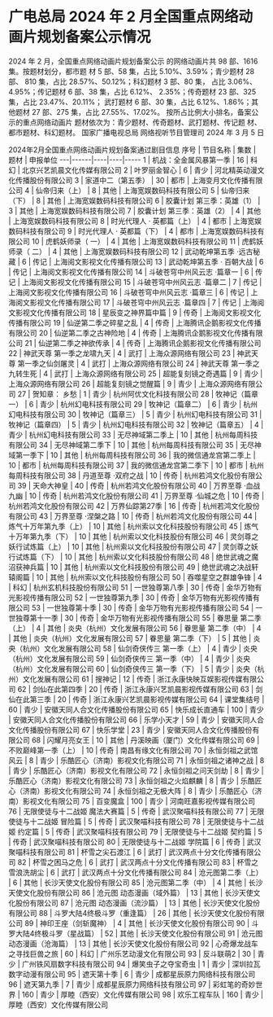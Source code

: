 # 广电总局 2024 年 2 月全国重点网络动画片规划备案公示情况
2024 年 2 月，全国重点网络动画片规划备案公示
的网络动画片共 98 部、1616 集。按题材划分，都市题
材 5 部、58 集，占比 5.10%、3.59%；青少题材 28 部、
810 集，占比 28.57%、50.12%；科幻题材 3 部、80 集，
占比 3.06%、4.95%；传记题材 6 部、38 集，占比 6.12%、
2.35%；传奇题材 23 部、325 集，占比 23.47%、20.11%；
武打题材 6 部、30 集，占比 6.12%、1.86%；其他题材
27 部、275 集，占比 27.55%、17.02%。
按所占比例大小排名，备案公示的重点网络动画片
题材依次为：青少题材、传奇题材、武打题材、传记题
材、都市题材、科幻题材。
国家广播电视总局
网络视听节目管理司
2024 年 3 月 5 日

2024年2月全国重点网络动画片规划备案通过剧目信息
序号 | 节目名称 | 集数 | 题材 | 申报单位
---|------|----|----|-----
1 | 机战：全金属风暴第一季 | 16 | 科幻 | 北京兴艺凯晨文化传媒有限公司
2 | 叶罗丽金智心 | 6 | 青少 | 河北精英动漫文化传播股份有限公司
3 | 家道中二（第五季） | 30 | 都市 | 上海变月文化传播有限公司
4 | 仙帝归来（上） | 8 | 其他 | 上海宽娱数码科技有限公司
5 | 仙帝归来（下） | 8 | 其他 | 上海宽娱数码科技有限公司
6 | 胶囊计划 第三季：英雄（1） | 3 | 其他 | 上海宽娱数码科技有限公司
7 | 胶囊计划 第三季：英雄（2） | 4 | 其他 | 上海宽娱数码科技有限公司
8 | 时光代理人 · 英都篇（上） | 4 | 都市 | 上海宽娱数码科技有限公司
9 | 时光代理人 · 英都篇（下） | 4 | 都市 | 上海宽娱数码科技有限公司
10 | 虎鹤妖师录（ 一） | 4 | 其他 | 上海宽娱数码科技有限公司
11 | 虎鹤妖师录（ 二） | 4 | 其他 | 上海宽娱数码科技有限公司
12 | 武动乾坤第五季 ·远古秘藏 | 6 | 传记 | 上海阅文影视文化传播有限公司
13 | 武动乾坤第五季 · 百朝大战 | 6 | 传记 | 上海阅文影视文化传播有限公司
14 | 斗破苍穹中州风云志 ·篇章一 | 6 | 传记 | 上海阅文影视文化传播有限公司
15 | 斗破苍穹中州风云志 ·篇章二 | 7 | 传记 | 上海阅文影视文化传播有限公司
16 | 斗破苍穹中州风云志 ·篇章三 | 6 | 传记 | 上海阅文影视文化传播有限公司
17 | 斗破苍穹中州风云志 ·篇章四 | 7 | 传记 | 上海阅文影视文化传播有限公司
18 | 星辰变之神界篇中篇 | 9 | 传奇 | 上海阅文影视文化传播有限公司
19 | 仙逆第二季之碎星之乱 | 4 | 传奇 | 上海腾讯企鹅影视文化传播有限公司
20 | 仙逆第二季之古神险地 | 4 | 传奇 | 上海腾讯企鹅影视文化传播有限公司
21 | 仙逆第二季之神欲传承 | 4 | 传奇 | 上海腾讯企鹅影视文化传播有限公司
22 | 神武天尊 第一季之龙啸九天 | 4 | 武打 | 上海众源网络有限公司
23 | 神武天尊 第一季之仙剑屠灵 | 4 | 武打 | 上海众源网络有限公司
24 | 神武天尊 第一季之九转生死 | 4 | 武打 | 上海众源网络有限公司
25 | 超能复刻镜之奇遇篇 | 9 | 青少 | 上海众源网络有限公司
26 | 超能复刻镜之觉醒篇 | 9 | 青少 | 上海众源网络有限公司
27 | 贺知章： 乡愁 | 1 | 青少 | 杭州阿优文化科技有限公司
28 | 牧神记（篇章一） | 6 | 青少 | 杭州幻电科技有限公司
29 | 牧神记（篇章二） | 6 | 青少 | 杭州幻电科技有限公司
30 | 牧神记（篇章三） | 5 | 青少 | 杭州幻电科技有限公司
31 | 牧神记（篇章四） | 5 | 青少 | 杭州幻电科技有限公司
32 | 牧神记（篇章五） | 4 | 青少 | 杭州幻电科技有限公司
33 | 无尽神域第二季上 | 10 | 其他 | 杭州每周科技有限公司
34 | 无尽神域第二季下 | 10 | 其他 | 杭州每周科技有限公司
35 | 无尽神域第一季下 | 10 | 其他 | 杭州每周科技有限公司
36 | 我的微信通龙宫第二季上 | 10 | 都市 | 杭州每周科技有限公司
37 | 我的微信通龙宫第二季下 | 10 | 都市 | 杭州每周科技有限公司
38 | 丹道至尊 ·双府之战 | 10 | 传奇 | 杭州若鸿文化股份有限公司
39 | 天命大神皇 | 40 | 传奇 | 杭州若鸿文化股份有限公司
40 | 万界至尊 ·血战九幽 | 10 | 传奇 | 杭州若鸿文化股份有限公司
41 | 万界至尊 ·仙城之危 | 10 | 传奇 | 杭州若鸿文化股份有限公司
42 | 万界仙踪第27季 | 16 | 传奇 | 杭州若鸿文化股份有限公司
43 | 万界至尊 ·涅槃之路 | 10 | 传奇 | 杭州若鸿文化股份有限公司
44 | 炼气十万年第九季（上） | 10 | 其他 | 杭州索以文化科技股份有限公司
45 | 炼气十万年第九季（下） | 10 | 其他 | 杭州索以文化科技股份有限公司
46 | 灵剑尊之妖行试炼篇（上） | 10 | 其他 | 杭州索以文化科技股份有限公司
47 | 灵剑尊之妖行试炼篇（下） | 10 | 其他 | 杭州索以文化科技股份有限公司
48 | 绝世武魂之魔沼获神兵篇 | 10 | 其他 | 杭州索以文化科技股份有限公司
49 | 绝世武魂之决战轩辕阁篇 | 10 | 其他 | 杭州索以文化科技股份有限公司
50 | 吞噬星空之群雄争锋 | 4 | 科幻 | 杭州玄机科技股份有限公司
51 | 一世独尊第八季 | 30 | 传奇 | 金华万物有光影视传播有限公司
52 | 一世独尊第九季 | 30 | 传奇 | 金华万物有光影视传播有限公司
53 | 一世独尊第十季 | 30 | 传奇 | 金华万物有光影视传播有限公司
54 | 一世独尊第十一季 | 30 | 传奇 | 金华万物有光影视传播有限公司
55 | 眷思量 第二季（上） | 4 | 其他 | 炎央（杭州）文化发展有限公司
56 | 眷思量 第二季（中） | 4 | 其他 | 炎央（杭州）文化发展有限公司
57 | 眷思量 第二季（下） | 5 | 其他 | 炎央（杭州）文化发展有限公司
58 | 仙剑奇侠传三 第一季（上） | 4 | 青少 | 炎央（杭州）文化发展有限公司
59 | 仙剑奇侠传三 第一季（中） | 4 | 青少 | 炎央（杭州）文化发展有限公司
60 | 仙剑奇侠传三 第一季（下） | 5 | 青少 | 炎央（杭州）文化发展有限公司
61 | 搜神记 | 12 | 传奇 | 浙江永康快映互娱影视传媒有限公司
62 | 剑仙在此第四季 | 20 | 传奇 | 浙江永康兴艺凯晨影视传媒有限公司
63 | 剑仙在此第三季 | 20 | 传奇 | 浙江永康兴艺凯晨影视传媒有限公司
64 | 课堂集结号 | 60 | 青少 | 安徽天同人合文化传播股份有限公司
65 | 快乐成长直通车 | 100 | 青少 | 安徽天同人合文化传播股份有限公司
66 | 乐学小天才 | 59 | 青少 | 安徽天同人合文化传播股份有限公司
67 | 快乐学堂 | 23 | 青少 | 安徽天同人合文化传播股份有限公司
68 | 闪耀月亮女王 | 10 | 其他 | 丹溪映画（厦门）文化传媒有限公司
69 | 不败巅峰第一季（上） | 10 | 传奇 | 南昌有缘文化有限公司
70 | 永恒剑祖之武馆风云 | 8 | 青少 | 乐酷匠心（济南）影视文化有限公司
71 | 永恒剑祖之诸神之战 | 8 | 青少 | 乐酷匠心（济南）影视文化有限公司
72 | 永恒剑祖之问天剑劫 | 8 | 青少 | 乐酷匠心（济南）影视文化有限公司
73 | 永恒剑祖之火焰麒麟 | 8 | 青少 | 乐酷匠心（济南）影视文化有限公司
74 | 永恒剑祖之无极大阵 | 8 | 青少 | 乐酷匠心（济南）影视文化有限公司
75 | 百变魔盒 | 100 | 青少 | 河南旺嘉影视传媒有限公司
76 | 无限使徒与十二战姬 魔法大赛篇 | 5 | 传奇 | 武汉聚喵科技有限公司
77 | 无限使徒与十二战姬 冒险篇 | 5 | 传奇 | 武汉聚喵科技有限公司
78 | 无限使徒与十二战姬 约定篇 | 5 | 传奇 | 武汉聚喵科技有限公司
79 | 无限使徒与十二战姬 契约篇 | 5 | 传奇 | 武汉聚喵科技有限公司
80 | 无限使徒与十二战姬 学院篇 | 6 | 传奇 | 武汉聚喵科技有限公司
81 | 杯雪之尖石渡江 | 6 | 武打 | 武汉两点十分文化传播有限公司
82 | 杯雪之困马之危 | 6 | 武打 | 武汉两点十分文化传播有限公司
83 | 杯雪之雪浪洗胡尘 | 6 | 武打 | 武汉两点十分文化传播有限公司
84 | 沧元图第二季（上） | 6 | 其他 | 长沙天使文化股份有限公司
85 | 沧元图第二季（中） | 4 | 其他 | 长沙天使文化股份有限公司
86 | 沧元图 动态漫画（域外篇） | 13 | 其他 | 长沙天使文化股份有限公司
87 | 沧元图 动态漫画（流沙篇） | 13 | 其他 | 长沙天使文化股份有限公司
88 | 斗罗大陆4终极斗罗（重逢篇） | 26 | 其他 | 长沙天使文化股份有限公司
89 | 神印王座（剑斩魔神） | 4 | 其他 | 长沙天使文化股份有限公司
90 | 斗罗大陆4终极斗罗（星战篇） | 52 | 其他 | 长沙天使文化股份有限公司
91 | 沧元图 动态漫画（沧海篇） | 13 | 其他 | 长沙天使文化股份有限公司
92 | 心奇爆龙战车之寻找巨兽之旅 | 60 | 科幻 | 广州乐艺动漫文化有限公司
93 | 反斗联萌2 | 30 | 青少 | 广州铁风扇数字科技有限公司
94 | 爆笑虫子之夺宝奇虫 | 1 | 青少 | 深圳拉瓦数字动漫有限公司
95 | 遮天第十季 | 6 | 青少 | 成都星辰原力网络科技有限公司
96 | 遮天第九季 | 7 | 青少 | 成都星辰原力网络科技有限公司
97 | 彩虹笔的奇妙世界 | 160 | 青少 | 厚睦（西安）文化传媒有限公司
98 | 欢乐工程车队 | 160 | 青少 | 厚睦（西安）文化传媒有限公司
